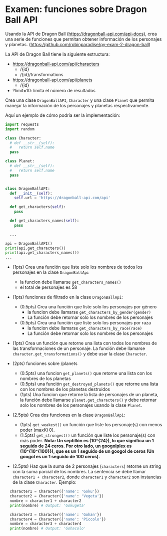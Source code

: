 # Examen: funciones sobre Dragon Ball API

Usando la API de Dragon Ball (https://dragonball-api.com/api-docs), crea una serie de funciones que permitan obtener información de los personajes y planetas. (https://github.com/robinparadise/py-exam-2-dragon-ball)

La API de Dragon Ball tiene la siguiente estructura:

- https://dragonball-api.com/api/characters
  - /{id}
  - /{id}/transformations
- https://dragonball-api.com/api/planets
  - /{id}
- ?limit=10: limita el número de resultados

Crea una clase `DragonBallAPI`, `Character` y una clase `Planet` que permita manejar la información de los personajes y planetas respectivamente.

Aquí un ejemplo de cómo podría ser la implementación:

```python
import requests
import random

class Character:
  # def __str__(self):
  #   return self.name
  pass

class Planet:
  # def __str__(self):
  #   return self.name
  pass


class DragonBallAPI:
  def __init__(self):
    self.url = 'https://dragonball-api.com/api'

  def get_characters(self):
    pass

  def get_characters_names(self):
    pass

  ...

api = DragonBallAPI()
print(api.get_characters())
print(api.get_characters_names())
...

```

  - (1pts) Crea una función que liste solo los nombres de todos los personajes en la clase `DragonBallApi`
    - la funcion debe llamarse `get_characters_names()`
    - el total de personajes es 58

  - (1pts) funciones de filtrado en la clase `DragonBallApi`:
    - (0.5pts) Crea una función que liste solo los personajes por género
      - la funcion debe llamarse `get_characters_by_gender(gender)`
      - La función debe retornar solo los nombres de los personajes
    - (0.5pts) Crea una función que liste solo los personajes por raza
      - la funcion debe llamarse `get_characters_by_race(race)`
      - La función debe retornar solo los nombres de los personajes
  
  - (1pts) Crea un función que retorne una lista con todos los nombres de las transformaciones de un personaje. La función debe llamarse `character.get_transformations()` y debe usar la clase `Character`.
  
  - (2pts) funciones sobre /planets
    - (0.5pts) una funcion `get_planets()` que retorne una lista con los nombres de los planetas
    - (0.5pts) una función `get_destroyed_planets()` que retorne una lista con los nombres de los planetas destruidos
    - (1pts) Una funcion que retorne la lista de personajes de un planeta, la función debe llamarse `planet.get_characters()` y debe retornar solo los nombres de los personajes usando la clase `Planet`.
  

  - (2.5pts) Crea dos funciones en la clase `DragonBallApi`:
    - (1pts) `get_weakest()` un función que liste los personaje(s) con menos poder (maxKi 0).
    - (1.5pts) `get_strongest()` un función que liste los personaje(s) con más poder.
    **Nota: Un septillón es \(10^{24}\), lo que significa un 1 seguido de 24 ceros. Por otro lado, un googolplex es \(10^{10^{100}}\), que es un 1 seguido de un googol de ceros (Un googol es un 1 seguido de 100 ceros).**

    
  - (2.5pts) Haz que la suma de 2 personajes (`characters`) retorne un string con la suma parcial de los nombres. La sentencia se debe llamar `character1 + character2`, donde `character1` y `character2` son instancias de la clase `Character`. Ejemplo:
    
  ```python
    character1 = Character({'name': 'Goku'})
    character2 = Character({'name': 'Vegeta'})
    nombre = character1 + character2
    print(nombre) # Output: 'Gokugeta'

    character3 = Character({'name': 'Gohan'})
    character4 = Character({'name': 'Piccolo'})
    nombre = character3 + character4
    print(nombre) # Output: 'Gohacolo'

  ```

